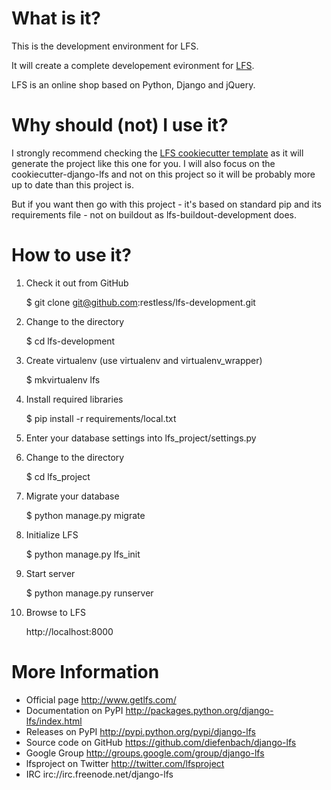 What is it?
===========

This is the development environment for LFS. 

It will create a complete developement evironment for [LFS](https://github.com/diefenbach/django-lfs).

LFS is an online shop based on Python, Django and jQuery.

Why should (not) I use it?
============================

I strongly recommend checking the [LFS cookiecutter template](https://github.com/restless/cookiecutter-django-lfs) as it will generate the project like this one for you. I will also focus on the cookiecutter-django-lfs and not on this project so it will be probably more up to date than this project is.

But if you want then go with this project - it's based on standard pip and its requirements file - not on buildout as lfs-buildout-development does.

How to use it?
==============

1. Check it out from GitHub
    
    $ git clone git@github.com:restless/lfs-development.git

2. Change to the directory

    $ cd lfs-development

3. Create virtualenv (use virtualenv and virtualenv_wrapper)

    $ mkvirtualenv lfs

4. Install required libraries

    $ pip install -r requirements/local.txt
    
5. Enter your database settings into lfs_project/settings.py

6. Change to the directory

    $ cd lfs_project

7. Migrate your database

    $ python manage.py migrate
    
8. Initialize LFS

    $ python manage.py lfs_init

9. Start server

    $ python manage.py runserver
    
10. Browse to LFS

    http://localhost:8000
 
    
More Information
================

* Official page http://www.getlfs.com/
* Documentation on PyPI http://packages.python.org/django-lfs/index.html
* Releases on PyPI http://pypi.python.org/pypi/django-lfs
* Source code on GitHub https://github.com/diefenbach/django-lfs
* Google Group http://groups.google.com/group/django-lfs
* lfsproject on Twitter http://twitter.com/lfsproject
* IRC irc://irc.freenode.net/django-lfs